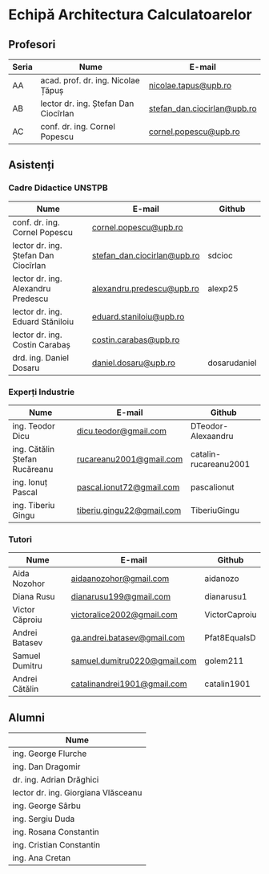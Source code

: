 # Echipă Architectura Calculatoarelor

## Profesori
| Seria | Nume | E-mail |
|-|-|-|
|AA|acad. prof. dr. ing. Nicolae Țăpuș|nicolae.tapus@upb.ro|
|AB|lector dr. ing. Ștefan Dan Ciocîrlan|stefan_dan.ciocirlan@upb.ro|
|AC|conf. dr. ing. Cornel Popescu|cornel.popescu@upb.ro|

## Asistenți

### Cadre Didactice UNSTPB
| Nume | E-mail | Github |
|-|-|-|
|conf. dr. ing. Cornel Popescu|cornel.popescu@upb.ro||
|lector dr. ing. Ștefan Dan Ciocîrlan|stefan_dan.ciocirlan@upb.ro|sdcioc|
|lector dr. ing. Alexandru Predescu|alexandru.predescu@upb.ro|alexp25|
|lector dr. ing. Eduard Stăniloiu|eduard.staniloiu@upb.ro||
|lector dr. ing. Costin Carabaș|costin.carabas@upb.ro||
|drd. ing. Daniel Dosaru|daniel.dosaru@upb.ro|dosarudaniel|

### Experți Industrie
| Nume | E-mail | Github |
|-|-|-|
|ing. Teodor Dicu|dicu.teodor@gmail.com |DTeodor-Alexaandru|
|ing. Cătălin Ștefan Rucăreanu|rucareanu2001@gmail.com|catalin-rucareanu2001|
|ing. Ionuț Pascal|pascal.ionut72@gmail.com|pascalionut|
|ing. Tiberiu Gingu|tiberiu.gingu22@gmail.com|TiberiuGingu|

### Tutori
| Nume | E-mail | Github |
|-|-|-|
|Aida Nozohor|aidaanozohor@gmail.com|aidanozo|
|Diana Rusu|dianarusu199@gmail.com|dianarusu1|
|Victor Căproiu|victoralice2002@gmail.com|VictorCaproiu|
|Andrei Batasev|ga.andrei.batasev@gmail.com|Pfat8EqualsD|
|Samuel Dumitru|samuel.dumitru0220@gmail.com|golem211|
|Andrei Cătălin|catalinandrei1901@gmail.com|catalin1901|

## Alumni
| Nume |
|-|
|ing. George Flurche|
|ing. Dan Dragomir|
|dr. ing. Adrian Drăghici|
|lector dr. ing. Giorgiana Vlăsceanu|
|ing. George Sârbu|
|ing. Sergiu Duda|
|ing. Rosana Constantin|
|ing. Cristian Constantin|
|ing. Ana Cretan|

